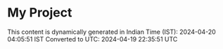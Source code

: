 # My Project

This content is dynamically generated in Indian Time (IST): 2024-04-20 04:05:51 IST
Converted to UTC: 2024-04-19 22:35:51 UTC
